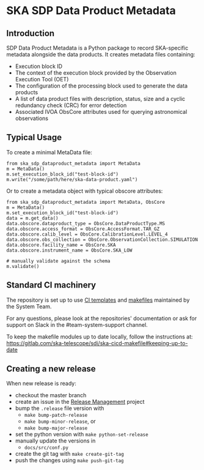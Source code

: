 # SKA SDP Data Product Metadata

## Introduction

SDP Data Product Metadata is a Python package to record SKA-specific metadata alongside
the data products. It creates metadata files containing:
- Execution block ID
- The context of the execution block provided by the Observation Execution Tool (OET)
- The configuration of the processing block used to generate the data products
- A list of data product files with description, status, size and a cyclic redundancy check (CRC) for error detection
- Associated IVOA ObsCore attributes used for querying astronomical observations

## Typical Usage

To create a minimal MetaData file:

    from ska_sdp_dataproduct_metadata import MetaData
    m = MetaData()
    m.set_execution_block_id("test-block-id")
    m.write("/some/path/here/ska-data-product.yaml")

Or to create a metadata object with typical obscore attributes:

    from ska_sdp_dataproduct_metadata import MetaData, ObsCore
    m = MetaData()
    m.set_execution_block_id("test-block-id")
    data = m.get_data()
    data.obscore.dataproduct_type = ObsCore.DataProductType.MS
    data.obscore.access_format = ObsCore.AccessFormat.TAR_GZ
    data.obscore.calib_level = ObsCore.CalibrationLevel.LEVEL_4
    data.obscore.obs_collection = ObsCore.ObservationCollection.SIMULATION
    data.obscore.facility_name = ObsCore.SKA
    data.obscore.instrument_name = ObsCore.SKA_LOW
    
    # manually validate against the schema
    m.validate()

## Standard CI machinery

The repository is set up to use [CI templates](https://gitlab.com/ska-telescope/templates-repository)
and [makefiles](https://gitlab.com/ska-telescope/sdi/ska-cicd-makefile) maintained by the System Team.

For any questions, please look at the repositories' documentation or ask for support on Slack
in the #team-system-support channel.

To keep the makefile modules up to date locally, follow the instructions at:
https://gitlab.com/ska-telescope/sdi/ska-cicd-makefile#keeping-up-to-date

## Creating a new release

When new release is ready:

  - checkout the master branch
  - create an issue in the [Release Management](https://jira.skatelescope.org/projects/REL/summary) project
  - bump the `.release` file version with
    - `make bump-patch-release`
    - `make bump-minor-release`, or
    - `make bump-major-release`
  - set the python version with `make python-set-release`
  - manually update the versions in
    - `docs/src/conf.py`
  - create the git tag with `make create-git-tag`
  - push the changes using `make push-git-tag`